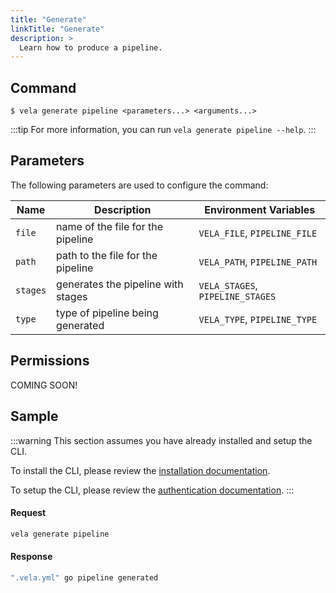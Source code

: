 ```yaml
---
title: "Generate"
linkTitle: "Generate"
description: >
  Learn how to produce a pipeline.
---
```


## Command

```
$ vela generate pipeline <parameters...> <arguments...>
```

:::tip
For more information, you can run `vela generate pipeline --help`.
:::

## Parameters

The following parameters are used to configure the command:

| Name     | Description                        | Environment Variables            |
| -------- | ---------------------------------- | -------------------------------- |
| `file`   | name of the file for the pipeline  | `VELA_FILE`, `PIPELINE_FILE`     |
| `path`   | path to the file for the pipeline  | `VELA_PATH`, `PIPELINE_PATH`     |
| `stages` | generates the pipeline with stages | `VELA_STAGES`, `PIPELINE_STAGES` |
| `type`   | type of pipeline being generated   | `VELA_TYPE`, `PIPELINE_TYPE`     |

## Permissions

COMING SOON!

## Sample

:::warning
This section assumes you have already installed and setup the CLI.

To install the CLI, please review the [installation documentation](/docs/reference/cli/install.md).

To setup the CLI, please review the [authentication documentation](/docs/reference/cli/authentication.md).
:::

#### Request

```sh
vela generate pipeline
```

#### Response

```sh
".vela.yml" go pipeline generated
```

